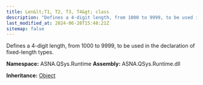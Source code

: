 ```yaml
---
title: Len&lt;T1, T2, T3, T4&gt; class
description: "Defines a 4-digit length, from 1000 to 9999, to be used in the declaration of fixed-length types. "
last_modified_at: 2024-06-28T15:48:21Z
sitemap: false
---
```


Defines a 4-digit length, from 1000 to 9999, to be used in the declaration of fixed-length types.

**Namespace:** ASNA.QSys.Runtime
**Assembly:** ASNA.QSys.Runtime.dll

**Inheritance:** [Object](https://docs.microsoft.com/en-us/dotnet/api/system.object)
<br>
<br>

